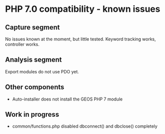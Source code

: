 # PHP 7.0 compatibility - known issues

## Capture segment

No issues known at the moment, but little tested. Keyword tracking works, controller works.

## Analysis segment

Export modules do not use PDO yet.

## Other components

 - Auto-installer does not install the GEOS PHP 7 module

## Work in progress

 - common/functions.php disabled dbconnect() and dbclose() completely
